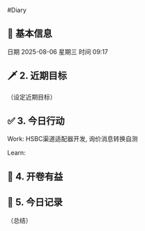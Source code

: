 #Diary 
## 🔞 基本信息
日期 2025-08-06 星期三
时间 09:17

## 🗡 2. 近期目标
（设定近期目标）

## ✅ 3. 今日行动
Work:
HSBC渠道适配器开发, 询价消息转换自测

Learn:

## 📘 4. 开卷有益

## 📝 5. 今日记录
（总结）
